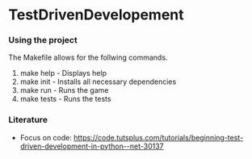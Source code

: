 # TestDrivenDevelopement

### Using the project

The Makefile allows for the follwing commands.

1. make help  - Displays help
2. make init  - Installs all necessary dependencies
3. make run   - Runs the game
4. make tests - Runs the tests   

### Literature

- Focus on code: https://code.tutsplus.com/tutorials/beginning-test-driven-development-in-python--net-30137
